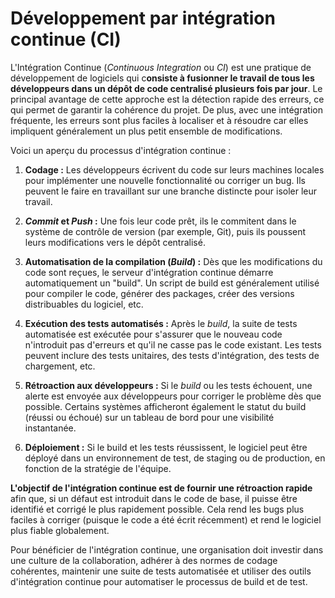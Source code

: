 # Développement par intégration continue (CI)

L'Intégration Continue (_Continuous Integration_ ou _CI_) est une pratique de développement de logiciels qui c**onsiste à
fusionner le travail de tous les développeurs dans un dépôt de code centralisé plusieurs fois par jour**. Le principal
avantage de cette approche est la détection rapide des erreurs, ce qui permet de garantir la cohérence du projet. De
plus, avec une intégration fréquente, les erreurs sont plus faciles à localiser et à résoudre car elles impliquent
généralement un plus petit ensemble de modifications.

Voici un aperçu du processus d'intégration continue :

1. **Codage :** Les développeurs écrivent du code sur leurs machines locales pour implémenter une nouvelle
   fonctionnalité ou corriger un bug. Ils peuvent le faire en travaillant sur une branche distincte pour isoler leur
   travail.

2. **_Commit_ et _Push_ :** Une fois leur code prêt, ils le commitent dans le système de contrôle de version (par
   exemple,
   Git), puis ils poussent leurs modifications vers le dépôt centralisé.

3. **Automatisation de la compilation (_Build_) :** Dès que les modifications du code sont reçues, le serveur
   d'intégration continue démarre automatiquement un "build". Un script de build est généralement utilisé pour compiler
   le code, générer des packages, créer des versions distribuables du logiciel, etc.

4. **Exécution des tests automatisés :** Après le _build_, la suite de tests automatisée est exécutée pour s'assurer que
   le nouveau code n'introduit pas d'erreurs et qu'il ne casse pas le code existant. Les tests peuvent inclure des tests
   unitaires, des tests d'intégration, des tests de chargement, etc.

5. **Rétroaction aux développeurs :** Si le _build_ ou les tests échouent, une alerte est envoyée aux développeurs pour
   corriger le problème dès que possible. Certains systèmes afficheront également le statut du build (réussi ou échoué)
   sur un tableau de bord pour une visibilité instantanée.

6. **Déploiement :** Si le build et les tests réussissent, le logiciel peut être déployé dans un environnement de test,
   de staging ou de production, en fonction de la stratégie de l'équipe.

**L'objectif de l'intégration continue est de fournir une rétroaction rapide** afin que, si un défaut est introduit dans
le code de base, il puisse être identifié et corrigé le plus rapidement possible. Cela rend les bugs plus faciles à
corriger (puisque le code a été écrit récemment) et rend le logiciel plus fiable globalement.

Pour bénéficier de l'intégration continue, une organisation doit investir dans une culture de la collaboration, adhérer
à des normes de codage cohérentes, maintenir une suite de tests automatisée et utiliser des outils d'intégration
continue pour automatiser le processus de build et de test.

